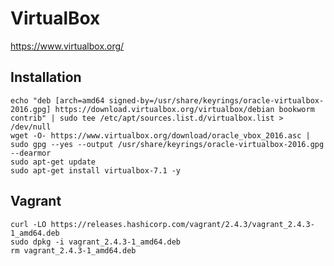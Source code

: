 # VirtualBox

https://www.virtualbox.org/

## Installation

```shell:terminal
echo "deb [arch=amd64 signed-by=/usr/share/keyrings/oracle-virtualbox-2016.gpg] https://download.virtualbox.org/virtualbox/debian bookworm contrib" | sudo tee /etc/apt/sources.list.d/virtualbox.list > /dev/null
wget -O- https://www.virtualbox.org/download/oracle_vbox_2016.asc | sudo gpg --yes --output /usr/share/keyrings/oracle-virtualbox-2016.gpg --dearmor
sudo apt-get update
sudo apt-get install virtualbox-7.1 -y
```

## Vagrant

```shell:terminal
curl -LO https://releases.hashicorp.com/vagrant/2.4.3/vagrant_2.4.3-1_amd64.deb
sudo dpkg -i vagrant_2.4.3-1_amd64.deb
rm vagrant_2.4.3-1_amd64.deb
```
